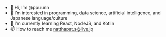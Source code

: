 - 👋 Hi, I’m @ppuunn
- 👀 I’m interested in programming, data science, artificial intelligence, and Japanese language/culture
- 🌱 I’m currently learning React, NodeJS, and Kotlin
- 📫 How to reach me natthapat.s@live.jp

<!---
ppuunn/ppuunn is a ✨ special ✨ repository because its `README.md` (this file) appears on your GitHub profile.
You can click the Preview link to take a look at your changes.
--->
